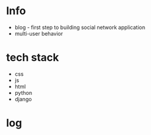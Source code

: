 # Info
+ blog - first step to building social network application
+ multi-user behavior

# tech stack
+ css
+ js
+ html
+ python
+ django

# log
